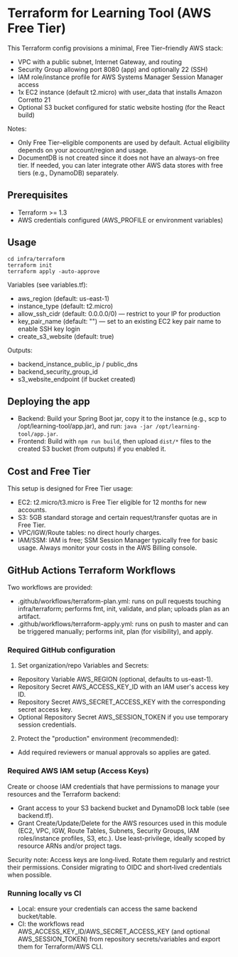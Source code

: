 # Terraform for Learning Tool (AWS Free Tier)

This Terraform config provisions a minimal, Free Tier–friendly AWS stack:
- VPC with a public subnet, Internet Gateway, and routing
- Security Group allowing port 8080 (app) and optionally 22 (SSH)
- IAM role/instance profile for AWS Systems Manager Session Manager access
- 1x EC2 instance (default t2.micro) with user_data that installs Amazon Corretto 21
- Optional S3 bucket configured for static website hosting (for the React build)

Notes:
- Only Free Tier–eligible components are used by default. Actual eligibility depends on your account/region and usage.
- DocumentDB is not created since it does not have an always-on free tier. If needed, you can later integrate other AWS data stores with free tiers (e.g., DynamoDB) separately.

## Prerequisites
- Terraform >= 1.3
- AWS credentials configured (AWS_PROFILE or environment variables)

## Usage
```
cd infra/terraform
terraform init
terraform apply -auto-approve
```

Variables (see variables.tf):
- aws_region (default: us-east-1)
- instance_type (default: t2.micro)
- allow_ssh_cidr (default: 0.0.0.0/0) — restrict to your IP for production
- key_pair_name (default: "") — set to an existing EC2 key pair name to enable SSH key login
- create_s3_website (default: true)

Outputs:
- backend_instance_public_ip / public_dns
- backend_security_group_id
- s3_website_endpoint (if bucket created)

## Deploying the app
- Backend: Build your Spring Boot jar, copy it to the instance (e.g., scp to /opt/learning-tool/app.jar), and run: `java -jar /opt/learning-tool/app.jar`.
- Frontend: Build with `npm run build`, then upload `dist/*` files to the created S3 bucket (from outputs) if you enabled it.

## Cost and Free Tier
This setup is designed for Free Tier usage:
- EC2: t2.micro/t3.micro is Free Tier eligible for 12 months for new accounts.
- S3: 5GB standard storage and certain request/transfer quotas are in Free Tier.
- VPC/IGW/Route tables: no direct hourly charges.
- IAM/SSM: IAM is free; SSM Session Manager typically free for basic usage.
Always monitor your costs in the AWS Billing console.

## GitHub Actions Terraform Workflows
Two workflows are provided:
- .github/workflows/terraform-plan.yml: runs on pull requests touching infra/terraform; performs fmt, init, validate, and plan; uploads plan as an artifact.
- .github/workflows/terraform-apply.yml: runs on push to master and can be triggered manually; performs init, plan (for visibility), and apply.

### Required GitHub configuration
1) Set organization/repo Variables and Secrets:
- Repository Variable AWS_REGION (optional, defaults to us-east-1).
- Repository Secret AWS_ACCESS_KEY_ID with an IAM user's access key ID.
- Repository Secret AWS_SECRET_ACCESS_KEY with the corresponding secret access key.
- Optional Repository Secret AWS_SESSION_TOKEN if you use temporary session credentials.

2) Protect the "production" environment (recommended):
- Add required reviewers or manual approvals so applies are gated.

### Required AWS IAM setup (Access Keys)
Create or choose IAM credentials that have permissions to manage your resources and the Terraform backend:
- Grant access to your S3 backend bucket and DynamoDB lock table (see backend.tf).
- Grant Create/Update/Delete for the AWS resources used in this module (EC2, VPC, IGW, Route Tables, Subnets, Security Groups, IAM roles/instance profiles, S3, etc.). Use least-privilege, ideally scoped by resource ARNs and/or project tags.

Security note: Access keys are long‑lived. Rotate them regularly and restrict their permissions. Consider migrating to OIDC and short‑lived credentials when possible.

### Running locally vs CI
- Local: ensure your credentials can access the same backend bucket/table.
- CI: the workflows read AWS_ACCESS_KEY_ID/AWS_SECRET_ACCESS_KEY (and optional AWS_SESSION_TOKEN) from repository secrets/variables and export them for Terraform/AWS CLI.
